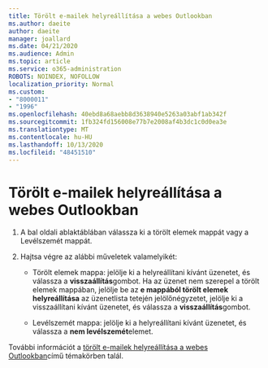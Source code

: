 ```yaml
---
title: Törölt e-mailek helyreállítása a webes Outlookban
ms.author: daeite
author: daeite
manager: joallard
ms.date: 04/21/2020
ms.audience: Admin
ms.topic: article
ms.service: o365-administration
ROBOTS: NOINDEX, NOFOLLOW
localization_priority: Normal
ms.custom:
- "8000011"
- "1996"
ms.openlocfilehash: 40ebd8a68aebb8d3638940e5263a03abf1ab342f
ms.sourcegitcommit: 1fb324fd156008e77b7e2008af4b3dc1c0d0ea3e
ms.translationtype: MT
ms.contentlocale: hu-HU
ms.lasthandoff: 10/13/2020
ms.locfileid: "48451510"
---
```

# <a name="recover-deleted-email-in-outlook-on-the-web"></a>Törölt e-mailek helyreállítása a webes Outlookban

1. A bal oldali ablaktáblában válassza ki a törölt elemek mappát vagy a Levélszemét mappát.

2. Hajtsa végre az alábbi műveletek valamelyikét:

    - Törölt elemek mappa: jelölje ki a helyreállítani kívánt üzenetet, és válassza a **visszaállítás**gombot. Ha az üzenet nem szerepel a törölt elemek mappában, jelölje be az **e mappából törölt elemek helyreállítása** az üzenetlista tetején jelölőnégyzetet, jelölje ki a visszaállítani kívánt üzenetet, és válassza a **visszaállítás**gombot.

    - Levélszemét mappa: jelölje ki a helyreállítani kívánt üzenetet, és válassza a **nem levélszemét**elemet.

További információt a [törölt e-mailek helyreállítása a webes Outlookban](https://support.office.com/article/a8ca78ac-4721-4066-95dd-571842e9fb11)című témakörben talál.
